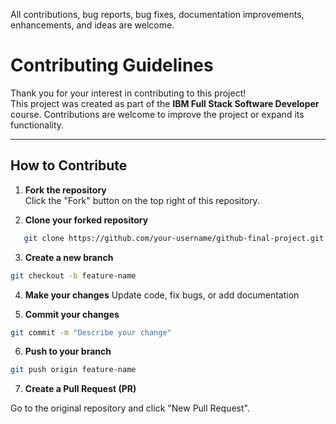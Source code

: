 All contributions, bug reports, bug fixes, documentation improvements, enhancements, and ideas are welcome.

# Contributing Guidelines

Thank you for your interest in contributing to this project!  
This project was created as part of the **IBM Full Stack Software Developer** course. Contributions are welcome to improve the project or expand its functionality.

---

## How to Contribute

1. **Fork the repository**  
   Click the "Fork" button on the top right of this repository.

2. **Clone your forked repository**
```bash
   git clone https://github.com/your-username/github-final-project.git
```
3. **Create a new branch**
```bash
git checkout -b feature-name
```
4. **Make your changes**
Update code, fix bugs, or add documentation

5. **Commit your changes**
```bash
git commit -m "Describe your change"
```
6. **Push to your branch**
```bash
git push origin feature-name
```
7. **Create a Pull Request (PR)**

Go to the original repository and click "New Pull Request".


